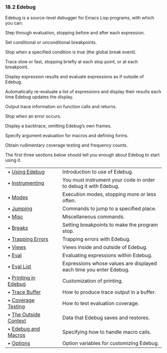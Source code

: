 

### 18.2 Edebug

Edebug is a source-level debugger for Emacs Lisp programs, with which you can:

Step through evaluation, stopping before and after each expression.

Set conditional or unconditional breakpoints.

Stop when a specified condition is true (the global break event).

Trace slow or fast, stopping briefly at each stop point, or at each breakpoint.

Display expression results and evaluate expressions as if outside of Edebug.

Automatically re-evaluate a list of expressions and display their results each time Edebug updates the display.

Output trace information on function calls and returns.

Stop when an error occurs.

Display a backtrace, omitting Edebug’s own frames.

Specify argument evaluation for macros and defining forms.

Obtain rudimentary coverage testing and frequency counts.

The first three sections below should tell you enough about Edebug to start using it.

|                                                   |    |                                                                    |
| :------------------------------------------------ | -- | :----------------------------------------------------------------- |
| • [Using Edebug](Using-Edebug.html)               |    | Introduction to use of Edebug.                                     |
| • [Instrumenting](Instrumenting.html)             |    | You must instrument your code in order to debug it with Edebug.    |
| • [Modes](Edebug-Execution-Modes.html)            |    | Execution modes, stopping more or less often.                      |
| • [Jumping](Jumping.html)                         |    | Commands to jump to a specified place.                             |
| • [Misc](Edebug-Misc.html)                        |    | Miscellaneous commands.                                            |
| • [Breaks](Breaks.html)                           |    | Setting breakpoints to make the program stop.                      |
| • [Trapping Errors](Trapping-Errors.html)         |    | Trapping errors with Edebug.                                       |
| • [Views](Edebug-Views.html)                      |    | Views inside and outside of Edebug.                                |
| • [Eval](Edebug-Eval.html)                        |    | Evaluating expressions within Edebug.                              |
| • [Eval List](Eval-List.html)                     |    | Expressions whose values are displayed each time you enter Edebug. |
| • [Printing in Edebug](Printing-in-Edebug.html)   |    | Customization of printing.                                         |
| • [Trace Buffer](Trace-Buffer.html)               |    | How to produce trace output in a buffer.                           |
| • [Coverage Testing](Coverage-Testing.html)       |    | How to test evaluation coverage.                                   |
| • [The Outside Context](The-Outside-Context.html) |    | Data that Edebug saves and restores.                               |
| • [Edebug and Macros](Edebug-and-Macros.html)     |    | Specifying how to handle macro calls.                              |
| • [Options](Edebug-Options.html)                  |    | Option variables for customizing Edebug.                           |
